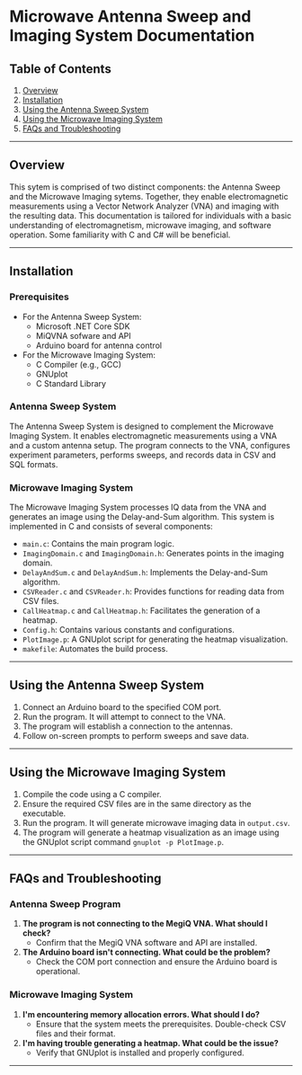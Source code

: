 Microwave Antenna Sweep and Imaging System Documentation
===============================

## Table of Contents
1. [Overview](#overview)
2. [Installation](#installation)
3. [Using the Antenna Sweep System](#using-the-antenna-sweep-system)
4. [Using the Microwave Imaging System](#using-the-microwave-imaging-system)
5. [FAQs and Troubleshooting](#faqs-and-troubleshooting)

---

## Overview
This sytem is comprised of two distinct components: the Antenna Sweep and the Microwave Imaging sytems. Together, they enable electromagnetic measurements using a Vector Network Analyzer (VNA) and imaging with the resulting data. This documentation is tailored for individuals with a basic understanding of electromagnetism, microwave imaging, and software operation. Some familiarity with C and C# will be beneficial.

---

## Installation
### Prerequisites
- For the Antenna Sweep System:
   - Microsoft .NET Core SDK
   - MiQVNA sofware and API
   - Arduino board for antenna control
- For the Microwave Imaging System: 
   - C Compiler (e.g., GCC)
   - GNUplot
   - C Standard Library

### Antenna Sweep System
The Antenna Sweep System is designed to complement the Microwave Imaging System. It enables electromagnetic measurements using a VNA and a custom antenna setup. The program connects to the VNA, configures experiment parameters, performs sweeps, and records data in CSV and SQL formats.

### Microwave Imaging System
The Microwave Imaging System processes IQ data from the VNA and generates an image using the Delay-and-Sum algorithm. This system is implemented in C and consists of several components:
- `main.c`: Contains the main program logic.
- `ImagingDomain.c` and `ImagingDomain.h`: Generates points in the imaging domain.
- `DelayAndSum.c` and `DelayAndSum.h`: Implements the Delay-and-Sum algorithm.
- `CSVReader.c` and `CSVReader.h`: Provides functions for reading data from CSV files.
- `CallHeatmap.c` and `CallHeatmap.h`: Facilitates the generation of a heatmap.
- `Config.h`: Contains various constants and configurations.
- `PlotImage.p`: A GNUplot script for generating the heatmap visualization.
- `makefile`: Automates the build process.

---

## Using the Antenna Sweep System
1. Connect an Arduino board to the specified COM port.
2. Run the program. It will attempt to connect to the VNA.
3. The program will establish a connection to the antennas.
4. Follow on-screen prompts to perform sweeps and save data.

---

## Using the Microwave Imaging System
1. Compile the code using a C compiler.
2. Ensure the required CSV files are in the same directory as the executable.
3. Run the program. It will generate microwave imaging data in `output.csv`.
4. The program will generate a heatmap visualization as an image using the GNUplot script command `gnuplot -p PlotImage.p`.

---

## FAQs and Troubleshooting
### Antenna Sweep Program
1. **The program is not connecting to the MegiQ VNA. What should I check?**
   - Confirm that the MegiQ VNA software and API are installed.
2. **The Arduino board isn't connecting. What could be the problem?**
   - Check the COM port connection and ensure the Arduino board is operational.

### Microwave Imaging System
1. **I'm encountering memory allocation errors. What should I do?**
   - Ensure that the system meets the prerequisites. Double-check CSV files and their format.
2. **I'm having trouble generating a heatmap. What could be the issue?**
   - Verify that GNUplot is installed and properly configured.

---